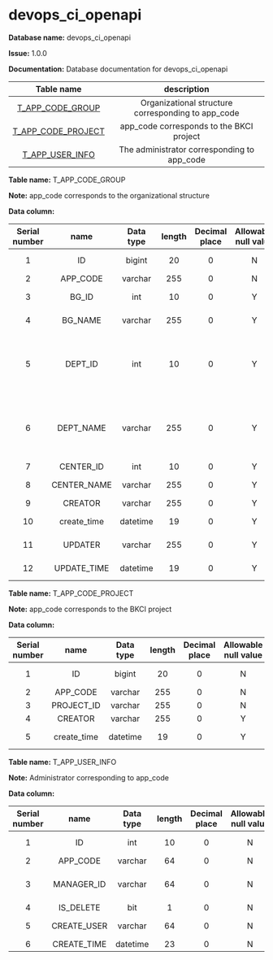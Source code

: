 # devops_ci_openapi

**Database name:** devops_ci_openapi

**Issue:** 1.0.0

**Documentation:** Database documentation for devops_ci_openapi

|               Table name               |                    description                     |
| :------------------------------------: | :------------------------------------------------: |
|  [T_APP_CODE_GROUP](broken-reference)  | Organizational structure corresponding to app_code |
| [T_APP_CODE_PROJECT](broken-reference) |  app_code corresponds to the BKCI project   |
|  [T_APP_USER_INFO](broken-reference)   |    The administrator corresponding to app_code     |

**Table name:** T_APP_CODE_GROUP

**Note:** app_code corresponds to the organizational structure

**Data column:**

| Serial number |    name     | Data type | length | Decimal place | Allowable null value | Primary key | Default value |                         description                          |
| :-----------: | :---------: | :-------: | :----: | :-----------: | :------------------: | :---------: | :-----------: | :----------------------------------------------------------: |
|       1       |     ID      |  bigint   |   20   |       0       |          N           |      Y      |               |                        Primary key ID                        |
|       2       |  APP_CODE   |  varchar  |  255   |       0       |          N           |      N      |               |                          APP coding                          |
|       3       |    BG_ID    |    int    |   10   |       0       |          Y           |      N      |               |                      Business group ID                       |
|       4       |   BG_NAME   |  varchar  |  255   |       0       |          Y           |      N      |               |                     Business group name                      |
|       5       |   DEPT_ID   |    int    |   10   |       0       |          Y           |      N      |               |     The project belongs to the secondary organization ID     |
|       6       |  DEPT_NAME  |  varchar  |  255   |       0       |          Y           |      N      |               | Name of the secondary organization to which the project belongs |
|       7       |  CENTER_ID  |    int    |   10   |       0       |          Y           |      N      |               |                          Center ID                           |
|       8       | CENTER_NAME |  varchar  |  255   |       0       |          Y           |      N      |               |                         Central name                         |
|       9       |   CREATOR   |  varchar  |  255   |       0       |          Y           |      N      |               |                           founder                            |
|      10       | create_time | datetime  |   19   |       0       |          Y           |      N      |               |                        Creation time                         |
|      11       |   UPDATER   |  varchar  |  255   |       0       |          Y           |      N      |               |                         With the new                         |
|      12       | UPDATE_TIME | datetime  |   19   |       0       |          Y           |      N      |               |                      Modification time                       |

**Table name:** T_APP_CODE_PROJECT

**Note:** app_code corresponds to the BKCI project

**Data column:**

| Serial number |    name     | Data type | length | Decimal place | Allowable null value | Primary key | Default value |  description   |
| :-----------: | :---------: | :-------: | :----: | :-----------: | :------------------: | :---------: | :-----------: | :------------: |
|       1       |     ID      |  bigint   |   20   |       0       |          N           |      Y      |               | Primary key ID |
|       2       |  APP_CODE   |  varchar  |  255   |       0       |          N           |      N      |               |   APP coding   |
|       3       | PROJECT_ID  |  varchar  |  255   |       0       |          N           |      N      |               |    Item ID     |
|       4       |   CREATOR   |  varchar  |  255   |       0       |          Y           |      N      |               |    founder     |
|       5       | create_time | datetime  |   19   |       0       |          Y           |      N      |               | Creation time  |

**Table name:** T_APP_USER_INFO

**Note:** Administrator corresponding to app_code

**Data column:**

| Serial number |    name     | Data type | length | Decimal place | Allowable null value | Primary key | Default value |     description      |
| :-----------: | :---------: | :-------: | :----: | :-----------: | :------------------: | :---------: | :-----------: | :------------------: |
|       1       |     ID      |    int    |   10   |       0       |          N           |      Y      |               |    Primary key ID    |
|       2       |  APP_CODE   |  varchar  |   64   |       0       |          N           |      N      |               |      APP coding      |
|       3       | MANAGER_ID  |  varchar  |   64   |       0       |          N           |      N      |               | APP administrator ID |
|       4       |  IS_DELETE  |    bit    |   1    |       0       |          N           |      N      |               |    Delete or not     |
|       5       | CREATE_USER |  varchar  |   64   |       0       |          N           |      N      |               |    Add personnel     |
|       6       | CREATE_TIME | datetime  |   23   |       0       |          N           |      N      |               |       Add time       |
